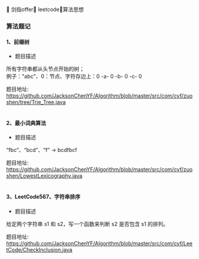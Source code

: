 🚀 剑指offer🚀 leetcode🚀算法思想
### 算法题记

#### 1、前缀树

* 题目描述

所有字符串都从头节点开始的树；<br>
例子："abc"、0：节点、字符存边上：0 -a- 0 -b- 0 -c- 0

题目地址:
https://github.com/JacksonChenYF/Algorithm/blob/master/src/com/cyf/zuoshen/tree/Trie_Tree.java
<br>
<br>
#### 2、最小词典算法

* 题目描述

“fbc”、“bcd”、“f” -> bcdfbcf

题目地址:
https://github.com/JacksonChenYF/Algorithm/blob/master/src/com/cyf/zuoshen/LowestLexicography.java
<br>
<br>
#### 3、LeetCode567、字符串排序

* 题目描述

给定两个字符串 s1 和 s2，写一个函数来判断 s2 是否包含 s1 的排列。

题目地址:
https://github.com/JacksonChenYF/Algorithm/blob/master/src/com/cyf/LeetCode/CheckInclusion.java
<br>
<br>
